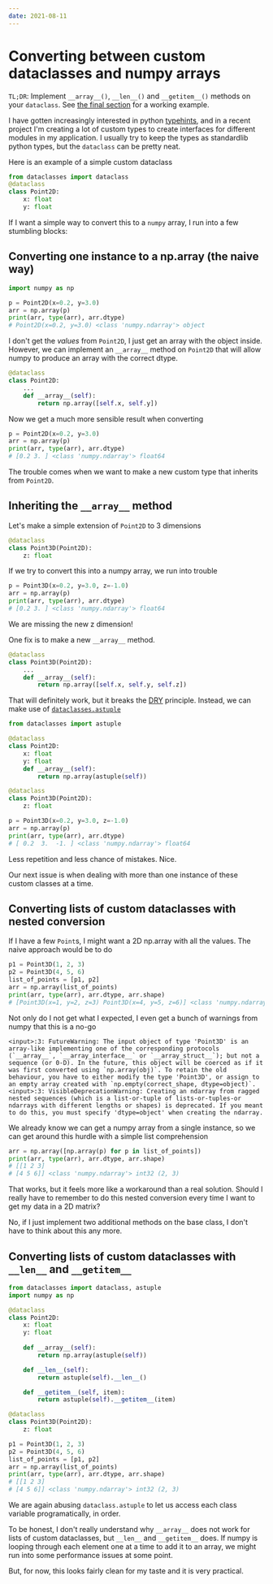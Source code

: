 ```yaml
---
date: 2021-08-11
---
```


# Converting between custom dataclasses and numpy arrays

`TL;DR`: Implement `__array__()`, `__len__()` and `__getitem__()` methods on your `dataclass`.
See [the final section](#the-real-solution) for a working example.

I have gotten increasingly interested in python [typehints](https://docs.python.org/3/library/typing.html),
and in a recent project I'm creating a lot of custom types to create interfaces for different modules in my application.
I usually try to keep the types as standardlib python types, but the `dataclass` can be pretty neat.

Here is an example of a simple custom dataclass

```python
from dataclasses import dataclass
@dataclass
class Point2D:
    x: float
    y: float
```

If I want a simple way to convert this to a `numpy` array, I run into a few stumbling blocks:

## Converting one instance to a np.array (the naive way)

```python
import numpy as np

p = Point2D(x=0.2, y=3.0)
arr = np.array(p)
print(arr, type(arr), arr.dtype)
# Point2D(x=0.2, y=3.0) <class 'numpy.ndarray'> object
```

I don't get the _values_ from `Point2D`, I just get an array with the object inside.
However, we can implement an `__array__` method on `Point2D` that will allow numpy to produce an array with the correct dtype.

```python
@dataclass
class Point2D:
    ...
    def __array__(self):
        return np.array([self.x, self.y])
```

Now we get a much more sensible result when converting

```python
p = Point2D(x=0.2, y=3.0)
arr = np.array(p)
print(arr, type(arr), arr.dtype)
# [0.2 3. ] <class 'numpy.ndarray'> float64
```

The trouble comes when we want to make a new custom type that inherits from `Point2D`.

## Inheriting the `__array__` method

Let's make a simple extension of `Point2D` to 3 dimensions

```python
@dataclass
class Point3D(Point2D):
    z: float
```

If we try to convert this into a numpy array, we run into trouble

```python
p = Point3D(x=0.2, y=3.0, z=-1.0)
arr = np.array(p)
print(arr, type(arr), arr.dtype)
# [0.2 3. ] <class 'numpy.ndarray'> float64
```

We are missing the new z dimension!

One fix is to make a new `__array__` method.

```python
@dataclass
class Point3D(Point2D):
    ...
    def __array__(self):
        return np.array([self.x, self.y, self.z])
```

That will definitely work, but it breaks the [DRY](https://en.wikipedia.org/wiki/Don%27t_repeat_yourself) principle.
Instead, we can make use of [`dataclasses.astuple`](https://docs.python.org/3/library/dataclasses.html#dataclasses.astuple)

```python
from dataclasses import astuple

@dataclass
class Point2D:
    x: float
    y: float
    def __array__(self):
        return np.array(astuple(self))

@dataclass
class Point3D(Point2D):
    z: float

p = Point3D(x=0.2, y=3.0, z=-1.0)
arr = np.array(p)
print(arr, type(arr), arr.dtype)
# [ 0.2  3.  -1. ] <class 'numpy.ndarray'> float64
```

Less repetition and less chance of mistakes. Nice.

Our next issue is when dealing with more than one instance of these custom classes at a time.

## Converting lists of custom dataclasses with nested conversion

If I have a few `Point`s, I might want a 2D np.array with all the values. The naive approach would be to do

```python
p1 = Point3D(1, 2, 3)
p2 = Point3D(4, 5, 6)
list_of_points = [p1, p2] 
arr = np.array(list_of_points)
print(arr, type(arr), arr.dtype, arr.shape)
# [Point3D(x=1, y=2, z=3) Point3D(x=4, y=5, z=6)] <class 'numpy.ndarray'> object (2,)
```

Not only do I not get what I expected, I even get a bunch of warnings from numpy that this is a no-go

```text
<input>:3: FutureWarning: The input object of type 'Point3D' is an array-like implementing one of the corresponding protocols (`__array__`, `__array_interface__` or `__array_struct__`); but not a sequence (or 0-D). In the future, this object will be coerced as if it was first converted using `np.array(obj)`. To retain the old behaviour, you have to either modify the type 'Point3D', or assign to an empty array created with `np.empty(correct_shape, dtype=object)`.
<input>:3: VisibleDeprecationWarning: Creating an ndarray from ragged nested sequences (which is a list-or-tuple of lists-or-tuples-or ndarrays with different lengths or shapes) is deprecated. If you meant to do this, you must specify 'dtype=object' when creating the ndarray.
```

We already know we can get a numpy array from a single instance, so we can get around this hurdle with a simple list comprehension

```python
arr = np.array([np.array(p) for p in list_of_points])
print(arr, type(arr), arr.dtype, arr.shape)
# [[1 2 3]
# [4 5 6]] <class 'numpy.ndarray'> int32 (2, 3)
```

That works, but it feels more like a workaround than a real solution. Should I really have to remember to do this nested conversion every time I want to get my data in a 2D matrix?

No, if I just implement two additional methods on the base class, I don't have to think about this any more.

## <a id="the-real-solution"></a> Converting lists of custom dataclasses with `__len__` and `__getitem__`

```python
from dataclasses import dataclass, astuple
import numpy as np

@dataclass
class Point2D:
    x: float
    y: float
    
    def __array__(self):
        return np.array(astuple(self))

    def __len__(self):
        return astuple(self).__len__()

    def __getitem__(self, item):
        return astuple(self).__getitem__(item)

@dataclass
class Point3D(Point2D):
    z: float

p1 = Point3D(1, 2, 3)
p2 = Point3D(4, 5, 6)
list_of_points = [p1, p2] 
arr = np.array(list_of_points)
print(arr, type(arr), arr.dtype, arr.shape)
# [[1 2 3]
# [4 5 6]] <class 'numpy.ndarray'> int32 (2, 3)
```

We are again abusing `dataclass.astuple` to let us access each class variable programatically, in order.

To be honest, I don't really understand why `__array__` does not work for lists of custom dataclasses,
but `__len__` and `__getitem__` does.
If numpy is looping through each element one at a time to add it to an array,
we might run into some performance issues at some point.

But, for now, this looks fairly clean for my taste and it is very practical.
